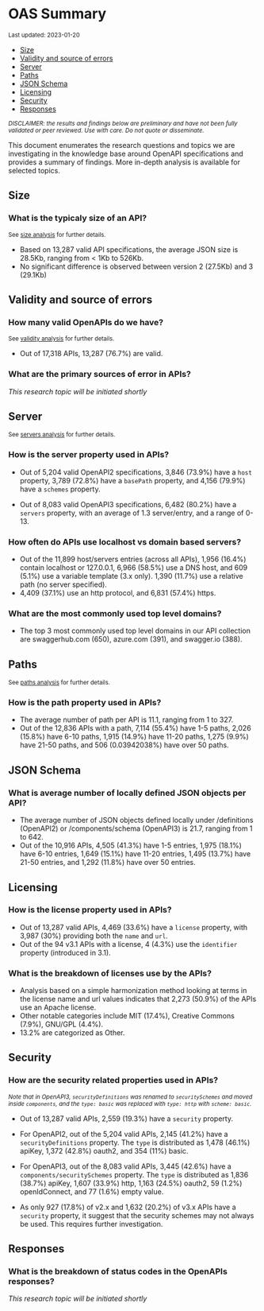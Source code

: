 OAS Summary
================
<sup>Last updated: 2023-01-20</sup>

- <a href="#size" id="toc-size">Size</a>
- <a href="#validity-and-source-of-errors"
  id="toc-validity-and-source-of-errors">Validity and source of errors</a>
- <a href="#server" id="toc-server">Server</a>
- <a href="#paths" id="toc-paths">Paths</a>
- <a href="#json-schema" id="toc-json-schema">JSON Schema</a>
- <a href="#licensing" id="toc-licensing">Licensing</a>
- <a href="#security" id="toc-security">Security</a>
- <a href="#responses" id="toc-responses">Responses</a>

<sup>*DISCLAIMER: the results and findings below are preliminary and
have not been fully validated or peer reviewed. Use with care. Do not
quote or disseminate.*</sup>

This document enumerates the research questions and topics we are
investigating in the knowledge base around OpenAPI specifications and
provides a summary of findings. More in-depth analysis is available for
selected topics.

## Size

### What is the typicaly size of an API?

<sup>See [size analysis](oas_size.md) for further details.<sup>

- Based on 13,287 valid API specifications, the average JSON size is
  28.5Kb, ranging from \< 1Kb to 526Kb.
- No significant difference is observed between version 2 (27.5Kb) and 3
  (29.1Kb)

## Validity and source of errors

### How many valid OpenAPIs do we have?

<sup>See [validity analysis](oas_validity.md) for further details.<sup>

- Out of 17,318 APIs, 13,287 (76.7%) are valid.

### What are the primary sources of error in APIs?

*This research topic will be initiated shortly*

## Server

<sup>See [servers analysis](oas_servers.md) for further details.</sup>

### How is the server property used in APIs?

- Out of 5,204 valid OpenAPI2 specifications, 3,846 (73.9%) have a
  `host` property, 3,789 (72.8%) have a `basePath` property, and 4,156
  (79.9%) have a `schemes` property.

- Out of 8,083 valid OpenAPI3 specifications, 6,482 (80.2%) have a
  `servers` property, with an average of 1.3 server/entry, and a range
  of 0-13.

### How often do APIs use localhost vs domain based servers?

- Out of the 11,899 host/servers entries (across all APIs), 1,956
  (16.4%) contain localhost or 127.0.0.1, 6,966 (58.5%) use a DNS host,
  and 609 (5.1%) use a variable template (3.x only). 1,390 (11.7%) use a
  relative path (no server specified).
- 4,409 (37.1%) use an http protocol, and 6,831 (57.4%) https.

### What are the most commonly used top level domains?

- The top 3 most commonly used top level domains in our API collection
  are swaggerhub.com (650), azure.com (391), and swagger.io (388).

## Paths

<sup>See [paths analysis](oas_paths.md) for further details.</sup>

### How is the path property used in APIs?

- The average number of path per API is 11.1, ranging from 1 to 327.
- Out of the 12,836 APIs with a path, 7,114 (55.4%) have 1-5 paths,
  2,026 (15.8%) have 6-10 paths, 1,915 (14.9%) have 11-20 paths, 1,275
  (9.9%) have 21-50 paths, and 506 (0.03942038%) have over 50 paths.

## JSON Schema

### What is average number of locally defined JSON objects per API?

- The average number of JSON objects defined locally under /definitions
  (OpenAPI2) or /components/schema (OpenAPI3) is 21.7, ranging from 1 to
  642.
- Out of the 10,916 APIs, 4,505 (41.3%) have 1-5 entries, 1,975 (18.1%)
  have 6-10 entries, 1,649 (15.1%) have 11-20 entries, 1,495 (13.7%)
  have 21-50 entries, and 1,292 (11.8%) have over 50 entries.

## Licensing

### How is the license property used in APIs?

- Out of 13,287 valid APIs, 4,469 (33.6%) have a `license` property,
  with 3,987 (30%) providing both the `name` and `url`.
- Out of the 94 v3.1 APIs with a license, 4 (4.3%) use the `identifier`
  property (introduced in 3.1).

### What is the breakdown of licenses use by the APIs?

- Analysis based on a simple harmonization method looking at terms in
  the license name and url values indicates that 2,273 (50.9%) of the
  APIs use an Apache license.
- Other notable categories include MIT (17.4%), Creative Commons (7.9%),
  GNU/GPL (4.4%).
- 13.2% are categorized as Other.

## Security

### How are the security related properties used in APIs?

<sup>*Note that in OpenAPI3, `securityDefinitions` was renamed to
`securitySchemes` and moved inside `components`, and the `type: basic`
was replaced with `type: http` with `scheme: basic`.*</sup>

- Out of 13,287 valid APIs, 2,559 (19.3%) have a `security` property.

- For OpenAPI2, out of the 5,204 valid APIs, 2,145 (41.2%) have a
  `securityDefinitions` property. The `type` is distributed as 1,478
  (46.1%) apiKey, 1,372 (42.8%) oauth2, and 354 (11%) basic.

- For OpenAPI3, out of the 8,083 valid APIs, 3,445 (42.6%) have a
  `components/securitySchemes` property. The `type` is distributed as
  1,836 (38.7%) apiKey, 1,607 (33.9%) http, 1,163 (24.5%) oauth2, 59
  (1.2%) openIdConnect, and 77 (1.6%) empty value.

- As only 927 (17.8%) of v2.x and 1,632 (20.2%) of v3.x APIs have a
  `security` property, it suggest that the security schemes may not
  always be used. This requires further investigation.

## Responses

### What is the breakdown of status codes in the OpenAPIs responses?

*This research topic will be initiated shortly*
